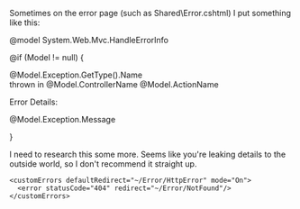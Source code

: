 Sometimes on the error page (such as Shared\Error.cshtml) I put something like this:



@model System.Web.Mvc.HandleErrorInfo


@if (Model != null)
{
    <p>@Model.Exception.GetType().Name<br />
    thrown in @Model.ControllerName @Model.ActionName</p>
    <p>Error Details:</p>
    <p>@Model.Exception.Message</p>
}


I need to research this some more. Seems like you're leaking details to the outside world, so I don't recommend it straight up.



    <customErrors defaultRedirect="~/Error/HttpError" mode="On">
      <error statusCode="404" redirect="~/Error/NotFound"/>
    </customErrors>